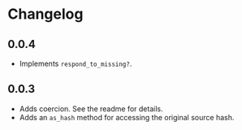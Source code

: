 # Changelog

## 0.0.4

* Implements `respond_to_missing?`.

## 0.0.3

* Adds coercion. See the readme for details.
* Adds an `as_hash` method for accessing the original source hash.